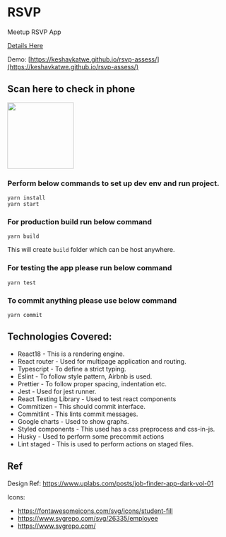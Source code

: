 # RSVP

Meetup RSVP App

[Details Here](https://gist.github.com/ws7one/97b03dd34d20617bd03af1e6d8e349ce)

Demo: [https://keshavkatwe.github.io/rsvp-assess/](https://keshavkatwe.github.io/rsvp-assess/)

## Scan here to check in phone

<img src="https://keshavkatwe.github.io/rsvp-assess//qrcode.png" width="150"/>


### Perform below commands to set up dev env and run project.

```shell
yarn install
yarn start
```

### For production build run below command

```shell
yarn build
```
This will create `build` folder which can be host anywhere.

### For testing the app please run below command
```shell
yarn test
```

### To commit anything please use below command
```shell
yarn commit
```


## Technologies Covered:
- React18 - This is a rendering engine.
- React router - Used for multipage application and routing.
- Typescript - To define a strict typing.
- Eslint - To follow style pattern, Airbnb is used.
- Prettier - To follow proper spacing, indentation etc.
- Jest - Used for jest runner.
- React Testing Library - Used to test react components
- Commitizen - This should commit interface.
- Commitlint - This lints commit messages.
- Google charts - Used to show graphs.
- Styled components - This used has a css preprocess and css-in-js.
- Husky - Used to perform some precommit actions
- Lint staged - This is used to perform actions on staged files.

## Ref
Design Ref: https://www.uplabs.com/posts/job-finder-app-dark-vol-01

Icons:
- https://fontawesomeicons.com/svg/icons/student-fill
- https://www.svgrepo.com/svg/26335/employee
- https://www.svgrepo.com/
